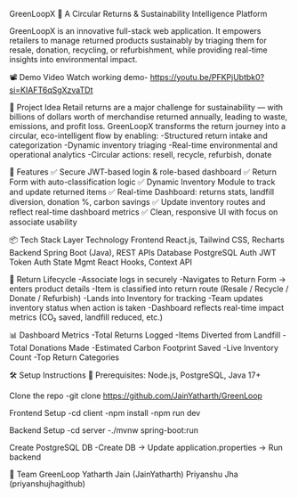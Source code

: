 GreenLoopX 🌱
A Circular Returns & Sustainability Intelligence Platform

GreenLoopX is an innovative full-stack web application. It empowers retailers to manage returned products sustainably by triaging them for resale, donation, recycling, or refurbishment, while providing real-time insights into environmental impact.

📽 Demo Video
Watch working demo- https://youtu.be/PFKPjUbtbk0?si=KIAFT6qSgXzvaTDt

🧠 Project Idea
Retail returns are a major challenge for sustainability — with billions of dollars worth of merchandise returned annually, leading to waste, emissions, and profit loss.
GreenLoopX transforms the return journey into a circular, eco-intelligent flow by enabling:
-Structured return intake and categorization
-Dynamic inventory triaging
-Real-time environmental and operational analytics
-Circular actions: resell, recycle, refurbish, donate

🧩 Features
✅ Secure JWT-based login & role-based dashboard
✅ Return Form with auto-classification logic
✅ Dynamic Inventory Module to track and update returned items
✅ Real-time Dashboard: returns stats, landfill diversion, donation %, carbon savings
✅ Update inventory routes and reflect real-time dashboard metrics
✅ Clean, responsive UI with focus on associate usability

📦 Tech Stack
Layer	Technology
Frontend	React.js, Tailwind CSS, Recharts
Backend	Spring Boot (Java), REST APIs
Database	PostgreSQL
Auth	JWT Token Auth
State Mgmt	React Hooks, Context API

🔄 Return Lifecycle
-Associate logs in securely
-Navigates to Return Form → enters product details
-Item is classified into return route (Resale / Recycle / Donate / Refurbish)
-Lands into Inventory for tracking
-Team updates inventory status when action is taken
-Dashboard reflects real-time impact metrics (CO₂ saved, landfill reduced, etc.)

📊 Dashboard Metrics
-Total Returns Logged
-Items Diverted from Landfill
-Total Donations Made
-Estimated Carbon Footprint Saved
-Live Inventory Count
-Top Return Categories

🛠️ Setup Instructions
🔧 Prerequisites: Node.js, PostgreSQL, Java 17+

Clone the repo
-git clone https://github.com/JainYatharth/GreenLoop

Frontend Setup
-cd client
-npm install
-npm run dev

Backend Setup
-cd server
-./mvnw spring-boot:run

Create PostgreSQL DB
-Create DB → Update application.properties → Run backend

👥 Team GreenLoop
Yatharth Jain (JainYatharth)
Priyanshu Jha (priyanshujhagithub)
